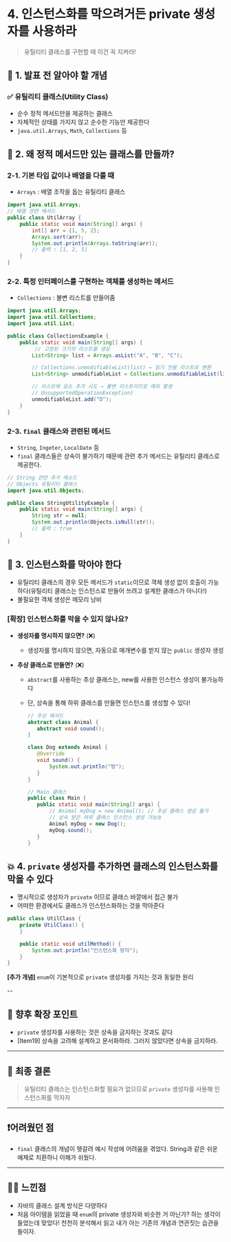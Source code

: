 # 4. 인스턴스화를 막으려거든 private 생성자를 사용하라

> 유틸리티 클래스를 구현할 때 이건 꼭 지켜라!

## 📌 1. 발표 전 알아야 할 개념

### ✅ 유틸리티 클래스(Utility Class)

- 순수 정적 메서드만을 제공하는 클래스
- 자체적인 상태를 가지지 않고 순수한 기능만 제공한다
- `java.util.Arrays`, `Math`, `Collections` 등

## 📕 2. 왜 정적 메서드만 있는 클래스를 만들까?

### 2-1. 기본 타입 값이나 배열을 다룰 때

- `Arrays` : 배열 조작을 돕는 유틸리티 클래스

```Java
import java.util.Arrays;
// 배열 관련 메서드
public class UtilArray {
    public static void main(String[] args) {
        int[] arr = {1, 5, 2};
        Arrays.sort(arr);
        System.out.println(Arrays.toString(arr));
        // 출력 : [1, 2, 5]
    }
}
```

### 2-2. 특정 인터페이스를 구현하는 객체를 생성하는 메서드

- `Collections` : 불변 리스트를 만들어줌

```Java
import java.util.Arrays;
import java.util.Collections;
import java.util.List;

public class CollectionsExample {
    public static void main(String[] args) {
         // 고정된 크기의 리스트를 생성
        List<String> list = Arrays.asList("A", "B", "C");

        // Collections.unmodifiableList(list) → 읽기 전용 리스트로 변환
        List<String> unmodifiableList = Collections.unmodifiableList(list);

        // 리스트에 요소 추가 시도 → 불변 리스트이므로 예외 발생
        // UnsupportedOperationException)
        unmodifiableList.add("D");
    }
}
```

### 2-3. `final` 클래스와 관련된 메서드

- `String`, `Ingeter`, `LocalDate` 등
- `final` 클래스들은 상속이 불가하기 때문에 관련 추가 메서드는 유틸리티 클래스로 제공한다.

```Java
// String 관련 추가 메소드
// Objects 유틸리티 클래스
import java.util.Objects;

public class StringUtilityExample {
    public static void main(String[] args) {
        String str = null;
        System.out.println(Objects.isNull(str));
        // 출력 : true
    }
}
```

## 🔑 3. 인스턴스화를 막아야 한다

- 유틸리티 클래스의 경우 모든 메서드가 `static`이므로 객체 생성 없이 호출이 가능하다(유틸리티 클래스는 인스턴스로 만들어 쓰려고 설계한 클래스가 아니다!)
- 불필요한 객체 생성은 메모리 낭비

### [확장] 인스턴스화를 막을 수 있지 않나요?

- **생성자를 명시하지 않으면?** (❌)

  - 생성자를 명시하지 않으면, 자동으로 매개변수를 받지 않는 `public` 생성자 생성

- **추상 클래스로 만들면?** (❌)

  - `abstract`를 사용하는 추상 클래스는, new를 사용한 인스턴스 생성이 불가능하다
  - 단, 상속을 통해 하위 클래스를 만들면 인스턴스를 생성할 수 있다!

    ```Java
    // 추상 메서드
    abstract class Animal {
       abstract void sound();
    }

    class Dog extends Animal {
       @Override
       void sound() {
           System.out.println("멍");
       }
    }

    // Main 클래스
    public class Main {
       public static void main(String[] args) {
           // Animal myDog = new Animal(); // 추상 클래스 생성 불가
           // 상속 받은 하위 클래스 인스턴스 생성 가능능
           Animal myDog = new Dog();
           myDog.sound();
       }
    }
    ```

## 💥 4. `private` 생성자를 추가하면 클래스의 인스턴스화를 막을 수 있다

- 명시적으로 생성자가 `private` 이므로 클래스 바깥에서 접근 불가
- 어떠한 환경에서도 클래스가 인스턴스화하는 것을 막아준다

```Java
public class UtilClass {
    private UtilClass() {
    }

    public static void utilMethod() {
        System.out.println("인스턴스화 방지");
    }
}
```

**[추가 개념]** `enum`이 기본적으로 `private` 생성자를 가지는 것과 동일한 원리

--

## 💨 향후 확장 포인트

- `private` 생성자를 사용하는 것은 상속을 금지하는 것과도 같다
- [Item19] 상속을 고려해 설계하고 문서화하라. 그러지 않았다면 상속을 금지하라.

---

## 🤖 최종 결론

> 유틸리티 클래스는 인스턴스화할 필요가 없으므로 `private` 생성자를 사용해 인스턴스화를 막자자

---

## ❗어려웠던 점

- `final` 클래스의 개념이 헷갈려 예시 작성에 어려움을 겪었다. String과 같은 쉬운 예제로 치환하니 이해가 쉬웠다.

---

## 😶‍🌫️ 느낀점

- 자바의 클래스 설계 방식은 다양하다
- 처음 아이템을 읽었을 때 `enum`의 private 생성자와 비슷한 거 아닌가? 하는 생각이 들었는데 맞았다! 천천히 분석해서 읽고 내가 아는 기존의 개념과 연관짓는 습관을 들이자.
